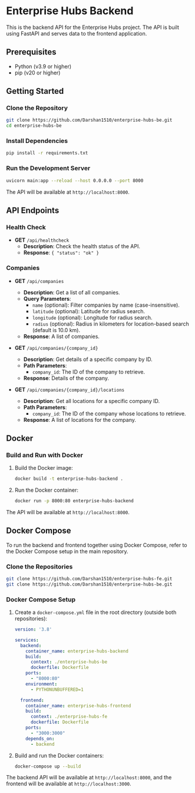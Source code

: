 # Enterprise Hubs Backend

This is the backend API for the Enterprise Hubs project. The API is built using FastAPI and serves data to the frontend application.

## Prerequisites

- Python (v3.9 or higher)
- pip (v20 or higher)

## Getting Started

### Clone the Repository

```bash
git clone https://github.com/Darshan1510/enterprise-hubs-be.git
cd enterprise-hubs-be
```

### Install Dependencies

```bash
pip install -r requirements.txt
```

### Run the Development Server

```bash
uvicorn main:app --reload --host 0.0.0.0 --port 8000
```

The API will be available at `http://localhost:8000`.

## API Endpoints

### Health Check

- **GET** `/api/healthcheck`
  - **Description**: Check the health status of the API.
  - **Response**: `{ "status": "ok" }`

### Companies

- **GET** `/api/companies`
  - **Description**: Get a list of all companies.
  - **Query Parameters**:
    - `name` (optional): Filter companies by name (case-insensitive).
    - `latitude` (optional): Latitude for radius search.
    - `longitude` (optional): Longitude for radius search.
    - `radius` (optional): Radius in kilometers for location-based search (default is 10.0 km).
  - **Response**: A list of companies.

- **GET** `/api/companies/{company_id}`
  - **Description**: Get details of a specific company by ID.
  - **Path Parameters**:
    - `company_id`: The ID of the company to retrieve.
  - **Response**: Details of the company.

- **GET** `/api/companies/{company_id}/locations`
  - **Description**: Get all locations for a specific company ID.
  - **Path Parameters**:
    - `company_id`: The ID of the company whose locations to retrieve.
  - **Response**: A list of locations for the company.

## Docker

### Build and Run with Docker

1. Build the Docker image:

   ```bash
   docker build -t enterprise-hubs-backend .
   ```

2. Run the Docker container:

   ```bash
   docker run -p 8000:80 enterprise-hubs-backend
   ```

The API will be available at `http://localhost:8000`.

## Docker Compose

To run the backend and frontend together using Docker Compose, refer to the Docker Compose setup in the main repository.

### Clone the Repositories

```bash
git clone https://github.com/Darshan1510/enterprise-hubs-fe.git
git clone https://github.com/Darshan1510/enterprise-hubs-be.git
```

### Docker Compose Setup

1. Create a `docker-compose.yml` file in the root directory (outside both repositories):

   ```yaml
   version: '3.8'

   services:
     backend:
       container_name: enterprise-hubs-backend
       build:
         context: ./enterprise-hubs-be
         dockerfile: Dockerfile
       ports:
         - "8000:80"
       environment:
         - PYTHONUNBUFFERED=1

     frontend:
       container_name: enterprise-hubs-frontend
       build:
         context: ./enterprise-hubs-fe
         dockerfile: Dockerfile
       ports:
         - "3000:3000"
       depends_on:
         - backend
   ```

2. Build and run the Docker containers:

   ```bash
   docker-compose up --build
   ```

The backend API will be available at `http://localhost:8000`, and the frontend will be available at `http://localhost:3000`.
